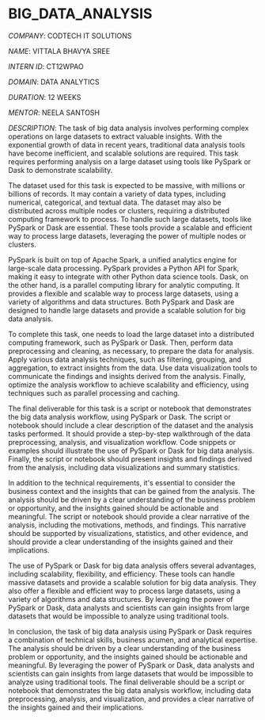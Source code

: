# BIG_DATA_ANALYSIS

*COMPANY*: CODTECH IT SOLUTIONS

*NAME*: VITTALA BHAVYA SREE

*INTERN ID*: CT12WPAO

*DOMAIN*: DATA ANALYTICS

*DURATION*: 12 WEEKS

*MENTOR*: NEELA SANTOSH

*DESCRIPTION*: The task of big data analysis involves performing complex operations on large datasets to extract valuable insights. With the exponential growth of data in recent years, traditional data analysis tools have become inefficient, and scalable solutions are required. This task requires performing analysis on a large dataset using tools like PySpark or Dask to demonstrate scalability.

The dataset used for this task is expected to be massive, with millions or billions of records. It may contain a variety of data types, including numerical, categorical, and textual data. The dataset may also be distributed across multiple nodes or clusters, requiring a distributed computing framework to process. To handle such large datasets, tools like PySpark or Dask are essential. These tools provide a scalable and efficient way to process large datasets, leveraging the power of multiple nodes or clusters.

PySpark is built on top of Apache Spark, a unified analytics engine for large-scale data processing. PySpark provides a Python API for Spark, making it easy to integrate with other Python data science tools. Dask, on the other hand, is a parallel computing library for analytic computing. It provides a flexible and scalable way to process large datasets, using a variety of algorithms and data structures. Both PySpark and Dask are designed to handle large datasets and provide a scalable solution for big data analysis.

To complete this task, one needs to load the large dataset into a distributed computing framework, such as PySpark or Dask. Then, perform data preprocessing and cleaning, as necessary, to prepare the data for analysis. Apply various data analysis techniques, such as filtering, grouping, and aggregation, to extract insights from the data. Use data visualization tools to communicate the findings and insights derived from the analysis. Finally, optimize the analysis workflow to achieve scalability and efficiency, using techniques such as parallel processing and caching.

The final deliverable for this task is a script or notebook that demonstrates the big data analysis workflow, using PySpark or Dask. The script or notebook should include a clear description of the dataset and the analysis tasks performed. It should provide a step-by-step walkthrough of the data preprocessing, analysis, and visualization workflow. Code snippets or examples should illustrate the use of PySpark or Dask for big data analysis. Finally, the script or notebook should present insights and findings derived from the analysis, including data visualizations and summary statistics.

In addition to the technical requirements, it's essential to consider the business context and the insights that can be gained from the analysis. The analysis should be driven by a clear understanding of the business problem or opportunity, and the insights gained should be actionable and meaningful. The script or notebook should provide a clear narrative of the analysis, including the motivations, methods, and findings. This narrative should be supported by visualizations, statistics, and other evidence, and should provide a clear understanding of the insights gained and their implications.

The use of PySpark or Dask for big data analysis offers several advantages, including scalability, flexibility, and efficiency. These tools can handle massive datasets and provide a scalable solution for big data analysis. They also offer a flexible and efficient way to process large datasets, using a variety of algorithms and data structures. By leveraging the power of PySpark or Dask, data analysts and scientists can gain insights from large datasets that would be impossible to analyze using traditional tools.

In conclusion, the task of big data analysis using PySpark or Dask requires a combination of technical skills, business acumen, and analytical expertise. The analysis should be driven by a clear understanding of the business problem or opportunity, and the insights gained should be actionable and meaningful. By leveraging the power of PySpark or Dask, data analysts and scientists can gain insights from large datasets that would be impossible to analyze using traditional tools. The final deliverable should be a script or notebook that demonstrates the big data analysis workflow, including data preprocessing, analysis, and visualization, and provides a clear narrative of the insights gained and their implications.
